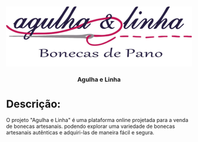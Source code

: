 ![HEADER-IMG](https://raw.githubusercontent.com/ryanpzr/agulha-e-linha/main/docs/img/logo.jpg)

<h3 align="center" tabindex="-1" dir="auto">Agulha e Linha</h3>

# Descrição:

O projeto "Agulha e Linha" é uma plataforma online projetada para a venda de bonecas artesanais. podendo explorar uma variedade de bonecas artesanais autênticas e adquiri-las de maneira fácil e segura. 
